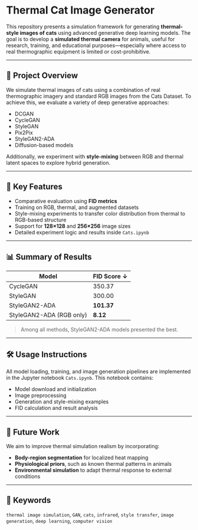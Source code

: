 # **Thermal Cat Image Generator**

This repository presents a simulation framework for generating **thermal-style images of cats** using advanced generative deep learning models. The goal is to develop a **simulated thermal camera** for animals, useful for research, training, and educational purposes—especially where access to real thermographic equipment is limited or cost-prohibitive.

---

## 📌 Project Overview

We simulate thermal images of cats using a combination of real thermographic imagery and standard RGB images from the Cats Dataset. To achieve this, we evaluate a variety of deep generative approaches:

- DCGAN  
- CycleGAN  
- StyleGAN  
- Pix2Pix  
- StyleGAN2-ADA  
- Diffusion-based models  

Additionally, we experiment with **style-mixing** between RGB and thermal latent spaces to explore hybrid generation.

---

## 🔬 Key Features

- Comparative evaluation using **FID metrics**  
- Training on RGB, thermal, and augmented datasets  
- Style-mixing experiments to transfer color distribution from thermal to RGB-based structure  
- Support for **128×128** and **256×256** image sizes  
- Detailed experiment logic and results inside `Cats.ipynb`

---

## 📊 Summary of Results

| Model                     | FID Score ↓ |
|--------------------------|-------------|
| CycleGAN                 | 350.37      |
| StyleGAN                 | 300.00      |
| StyleGAN2-ADA            | **101.37**  |
| StyleGAN2-ADA (RGB only) | **8.12**    |

> Among all methods, StyleGAN2-ADA models presented the best.

---

## 🛠️ Usage Instructions

All model loading, training, and image generation pipelines are implemented in the Jupyter notebook `Cats.ipynb`. This notebook contains:

- Model download and initialization  
- Image preprocessing  
- Generation and style-mixing examples  
- FID calculation and result analysis  

---

## 📝 Future Work

We aim to improve thermal simulation realism by incorporating:

- **Body-region segmentation** for localized heat mapping  
- **Physiological priors**, such as known thermal patterns in animals  
- **Environmental simulation** to adapt thermal response to external conditions  

---

## 🧠 Keywords

`thermal image simulation`, `GAN`, `cats`, `infrared`, `style transfer`, `image generation`, `deep learning`, `computer vision`

